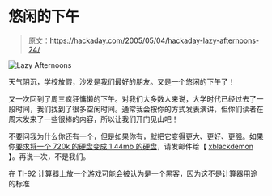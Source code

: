 # 悠闲的下午

> 原文：<https://hackaday.com/2005/05/04/hackaday-lazy-afternoons-24/>

![Lazy Afternoons](img/864362995be5e26378dc374ba10f2d00.png)

天气阴沉，学校放假，沙发是我们最好的朋友。又是一个悠闲的下午了！

又一次回到了周三疯狂慵懒的下午。对我们大多数人来说，大学时代已经过去了一段时间，我们找到了很多空闲时间。通常我会按你的方式发表演讲，但你们读者在周末发来了一些很棒的内容，所以让我们开门见山吧！

不要问我为什么你还有一个，但是如果你有，就把它变得更大、更好、更强。如果你[要求将一个 720k 的硬盘变成 1.44mb 的硬盘](http://www.geocities.com/kevin_pierre_2000/disk.html)，请发邮件给【 [xblackdemon](mailto:xblackdemonx@gmail.com) 】。再说一次，不是我们。

在 TI-92 计算器上放一个游戏可能会被认为是一个黑客，因为这不是计算器用途的标准